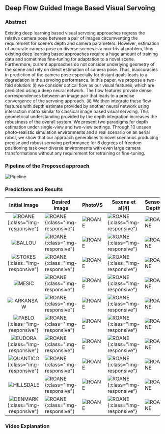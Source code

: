 ## Deep  Flow  Guided  Image  Based  Visual  Servoing

### Abstract

Existing  deep  learning  based  visual  servoing  approaches  regress  the  relative  camera  pose  between  a  pair  of images  circumventing  the  requirement  for  scene’s  depth  and camera  parameters.  However,  estimation  of  accurate  camera pose  on  diverse  scenes  is  a  non-trivial  problem,  thus  existing deep  learning  based  approaches  require  a  huge  amount  of training  data  and  sometimes  fine-tuning  for  adaptation  to  a novel scene. Furthermore, current approaches do not consider underlying geometry of the scene and rely on direct estimation of camera pose. Thus, inaccuracies in prediction of the camera pose  especially  for  distant  goals  leads  to  a  degradation  in  the servoing  performance.  In  this  paper,  we  propose  a  two-fold solution:  (i)  we  consider  optical  flow  as  our  visual  features, which  are  predicted  using  a  deep  neural  network.  The  flow features provide dense correspondences between an image pair that  leads  to  a  precise  convergence  of  the  servoing  approach. (ii)  We  then  integrate  these  flow  features  with  depth  estimate  provided  by  another  neural  network  using  interaction matrix  similar  to  classical  image  based  visual  servoing.  This geometrical  understanding  provided  by  the  depth  integration increases the robustness of the overall system. We present two paradigms  for  depth  estimation  under  single-view  and  two-view  settings.  Through  10  unseen  photo-realistic  simulation environments  and  a  real  scenario  on  an  aerial  robot,  we  show that  our  approach  generalises  to  novel  scenarios  producing precise   and   robust   servoing   performance   for   6   degrees   of freedom  positioning  task  over  diverse  environments  with  even large  camera  transformations  without  any  requirement  for retraining  or  fine-tuning. 

### Pipeline of the Proposed approach

![Pipeline](https://i.imgur.com/8VOqFsb.png)
### Predictions and Results
|Initial Image| Desired Image|PhotoVS| Saxena et al[4]  | Sensor Depth  | Depth Net  | Flow Depth  |
|:-:|---|---|---|---|---|---|
|  ![ROANE](https://raw.githubusercontent.com/harishyvs/FlowBasedIBVS/master/Work/TrueDepth/ROANE/init.png ){:class="img-responsive"} |  ![ROANE](https://raw.githubusercontent.com/harishyvs/FlowBasedIBVS/master/Work/TrueDepth/ROANE/des.png ){:class="img-responsive"} |![ROANE](https://raw.githubusercontent.com/harishyvs/FlowBasedIBVS/master/Work/PhotoVS/ROANE/ferror.png )   |  ![ROANE](https://raw.githubusercontent.com/harishyvs/FlowBasedIBVS/master/Work/ICRA17/ROANE/ferror.png ){:class="img-responsive"} | ![ROANE](https://raw.githubusercontent.com/harishyvs/FlowBasedIBVS/master/Work/TrueDepth/ROANE/ferror.png)  |  ![ROANE](https://raw.githubusercontent.com/harishyvs/FlowBasedIBVS/master/Work/DepthNetwork/ROANE/ferror.png ){:class="img-responsive"} | ![ROANE](https://raw.githubusercontent.com/harishyvs/FlowBasedIBVS/master/Work/FlowDepth/ROANE/ferror.png)  |
| ![BALLOU](https://raw.githubusercontent.com/harishyvs/FlowBasedIBVS/master/Work/TrueDepth/BALLOU/init.png)  | ![ROANE](https://raw.githubusercontent.com/harishyvs/FlowBasedIBVS/master/Work/TrueDepth/BALLOU/des.png ){:class="img-responsive"} |![ROANE](https://raw.githubusercontent.com/harishyvs/FlowBasedIBVS/master/Work/PhotoVS/BALLOU/ferror.png )   |  ![ROANE](https://raw.githubusercontent.com/harishyvs/FlowBasedIBVS/master/Work/ICRA17/BALLOU/ferror.png ){:class="img-responsive"} | ![ROANE](https://raw.githubusercontent.com/harishyvs/FlowBasedIBVS/master/Work/TrueDepth/BALLOU/ferror.png)  |  ![ROANE](https://raw.githubusercontent.com/harishyvs/FlowBasedIBVS/master/Work/DepthNetwork/BALLOU/ferror.png ){:class="img-responsive"} | ![ROANE](https://raw.githubusercontent.com/harishyvs/FlowBasedIBVS/master/Work/FlowDepth/BALLOU/ferror.png)  |
|  ![STOKES](https://raw.githubusercontent.com/harishyvs/FlowBasedIBVS/master/Work/TrueDepth/STOKES/init.png ){:class="img-responsive"} | ![ROANE](https://raw.githubusercontent.com/harishyvs/FlowBasedIBVS/master/Work/TrueDepth/STOKES/des.png ){:class="img-responsive"} |![ROANE](https://raw.githubusercontent.com/harishyvs/FlowBasedIBVS/master/Work/PhotoVS/STOKES/ferror.png )   |  ![ROANE](https://raw.githubusercontent.com/harishyvs/FlowBasedIBVS/master/Work/ICRA17/STOKES/ferror.png ){:class="img-responsive"} | ![ROANE](https://raw.githubusercontent.com/harishyvs/FlowBasedIBVS/master/Work/TrueDepth/STOKES/ferror.png)  |  ![ROANE](https://raw.githubusercontent.com/harishyvs/FlowBasedIBVS/master/Work/DepthNetwork/STOKES/ferror.png ){:class="img-responsive"} | ![ROANE](https://raw.githubusercontent.com/harishyvs/FlowBasedIBVS/master/Work/FlowDepth/STOKES/ferror.png)  |
|   ![MESIC](https://raw.githubusercontent.com/harishyvs/FlowBasedIBVS/master/Work/TrueDepth/MESIC/init.png)| ![ROANE](https://raw.githubusercontent.com/harishyvs/FlowBasedIBVS/master/Work/TrueDepth/MESIC/des.png ){:class="img-responsive"} |![ROANE](https://raw.githubusercontent.com/harishyvs/FlowBasedIBVS/master/Work/PhotoVS/MESIC/ferror.png )   |  ![ROANE](https://raw.githubusercontent.com/harishyvs/FlowBasedIBVS/master/Work/ICRA17/MESIC/ferror.png ){:class="img-responsive"} | ![ROANE](https://raw.githubusercontent.com/harishyvs/FlowBasedIBVS/master/Work/TrueDepth/MESIC/ferror.png)  |  ![ROANE](https://raw.githubusercontent.com/harishyvs/FlowBasedIBVS/master/Work/DepthNetwork/MESIC/ferror.png ){:class="img-responsive"} | ![ROANE](https://raw.githubusercontent.com/harishyvs/FlowBasedIBVS/master/Work/FlowDepth/MESIC/ferror.png)  |
|   ![ARKANSAW](https://raw.githubusercontent.com/harishyvs/FlowBasedIBVS/master/Work/TrueDepth/ARKANSAW/init.png)|  ![ROANE](https://raw.githubusercontent.com/harishyvs/FlowBasedIBVS/master/Work/TrueDepth/ARKANSAW/des.png ){:class="img-responsive"} |![ROANE](https://raw.githubusercontent.com/harishyvs/FlowBasedIBVS/master/Work/PhotoVS/ARKANSAW/ferror.png )   |  ![ROANE](https://raw.githubusercontent.com/harishyvs/FlowBasedIBVS/master/Work/ICRA17/ARKANSAW/ferror.png ){:class="img-responsive"} | ![ROANE](https://raw.githubusercontent.com/harishyvs/FlowBasedIBVS/master/Work/TrueDepth/ARKANSAW/ferror.png)  |  ![ROANE](https://raw.githubusercontent.com/harishyvs/FlowBasedIBVS/master/Work/DepthNetwork/ARKANSAW/ferror.png ){:class="img-responsive"} | ![ROANE](https://raw.githubusercontent.com/harishyvs/FlowBasedIBVS/master/Work/FlowDepth/ARKANSAW/ferror.png)  |
|  ![PABLO](https://raw.githubusercontent.com/harishyvs/FlowBasedIBVS/master/Work/TrueDepth/PABLO/init.png){:class="img-responsive"} | ![ROANE](https://raw.githubusercontent.com/harishyvs/FlowBasedIBVS/master/Work/TrueDepth/PABLO/des.png ){:class="img-responsive"} |![ROANE](https://raw.githubusercontent.com/harishyvs/FlowBasedIBVS/master/Work/PhotoVS/PABLO/ferror.png )   |  ![ROANE](https://raw.githubusercontent.com/harishyvs/FlowBasedIBVS/master/Work/ICRA17/PABLO/ferror.png ){:class="img-responsive"} | ![ROANE](https://raw.githubusercontent.com/harishyvs/FlowBasedIBVS/master/Work/TrueDepth/PABLO/ferror.png)  |  ![ROANE](https://raw.githubusercontent.com/harishyvs/FlowBasedIBVS/master/Work/DepthNetwork/PABLO/ferror.png ){:class="img-responsive"} | ![ROANE](https://raw.githubusercontent.com/harishyvs/FlowBasedIBVS/master/Work/FlowDepth/PABLO/ferror.png)  |
|  ![EUDORA](https://raw.githubusercontent.com/harishyvs/FlowBasedIBVS/master/Work/TrueDepth/EUDORA/init.png){:class="img-responsive"} |   ![ROANE](https://raw.githubusercontent.com/harishyvs/FlowBasedIBVS/master/Work/TrueDepth/EUDORA/des.png ){:class="img-responsive"} |![ROANE](https://raw.githubusercontent.com/harishyvs/FlowBasedIBVS/master/Work/PhotoVS/EUDORA/ferror.png )   |  ![ROANE](https://raw.githubusercontent.com/harishyvs/FlowBasedIBVS/master/Work/ICRA17/EUDORA/ferror.png ){:class="img-responsive"} | ![ROANE](https://raw.githubusercontent.com/harishyvs/FlowBasedIBVS/master/Work/TrueDepth/EUDORA/ferror.png)  |  ![ROANE](https://raw.githubusercontent.com/harishyvs/FlowBasedIBVS/master/Work/DepthNetwork/EUDORA/ferror.png ){:class="img-responsive"} | ![ROANE](https://raw.githubusercontent.com/harishyvs/FlowBasedIBVS/master/Work/FlowDepth/EUDORA/ferror.png)  |
|  ![QUANTICO](https://raw.githubusercontent.com/harishyvs/FlowBasedIBVS/master/Work/TrueDepth/QUANTICO/init.png){:class="img-responsive"} | ![ROANE](https://raw.githubusercontent.com/harishyvs/FlowBasedIBVS/master/Work/TrueDepth/QUANTICO/des.png ){:class="img-responsive"} |![ROANE](https://raw.githubusercontent.com/harishyvs/FlowBasedIBVS/master/Work/PhotoVS/QUANTICO/ferror.png )   |  ![ROANE](https://raw.githubusercontent.com/harishyvs/FlowBasedIBVS/master/Work/ICRA17/QUANTICO/ferror.png ){:class="img-responsive"} | ![ROANE](https://raw.githubusercontent.com/harishyvs/FlowBasedIBVS/master/Work/TrueDepth/QUANTICO/ferror.png)  |  ![ROANE](https://raw.githubusercontent.com/harishyvs/FlowBasedIBVS/master/Work/DepthNetwork/QUANTICO/ferror.png ){:class="img-responsive"} | ![ROANE](https://raw.githubusercontent.com/harishyvs/FlowBasedIBVS/master/Work/FlowDepth/QUANTICO/ferror.png)  |
| ![HILLSDALE](https://raw.githubusercontent.com/harishyvs/FlowBasedIBVS/master/Work/TrueDepth/HILLSDALE/init.png)  |  ![ROANE](https://raw.githubusercontent.com/harishyvs/FlowBasedIBVS/master/Work/TrueDepth/HILLSDALE/des.png ){:class="img-responsive"} |![ROANE](https://raw.githubusercontent.com/harishyvs/FlowBasedIBVS/master/Work/PhotoVS/HILLSDALE/ferror.png )   |  ![ROANE](https://raw.githubusercontent.com/harishyvs/FlowBasedIBVS/master/Work/ICRA17/HILLSDALE/ferror.png ){:class="img-responsive"} | ![ROANE](https://raw.githubusercontent.com/harishyvs/FlowBasedIBVS/master/Work/TrueDepth/HILLSDALE/ferror.png)  |  ![ROANE](https://raw.githubusercontent.com/harishyvs/FlowBasedIBVS/master/Work/DepthNetwork/HILLSDALE/ferror.png ){:class="img-responsive"} | ![ROANE](https://raw.githubusercontent.com/harishyvs/FlowBasedIBVS/master/Work/FlowDepth/HILLSDALE/ferror.png)  |
| ![DENMARK](https://raw.githubusercontent.com/harishyvs/FlowBasedIBVS/master/Work/TrueDepth/DENMARK/init.png){:class="img-responsive"} | ![ROANE](https://raw.githubusercontent.com/harishyvs/FlowBasedIBVS/master/Work/TrueDepth/DENMARK/des.png ){:class="img-responsive"} |![ROANE](https://raw.githubusercontent.com/harishyvs/FlowBasedIBVS/master/Work/PhotoVS/DENMARK/ferror.png )   |  ![ROANE](https://raw.githubusercontent.com/harishyvs/FlowBasedIBVS/master/Work/ICRA17/DENMARK/ferror.png ){:class="img-responsive"} | ![ROANE](https://raw.githubusercontent.com/harishyvs/FlowBasedIBVS/master/Work/TrueDepth/DENMARK/ferror.png)  |  ![ROANE](https://raw.githubusercontent.com/harishyvs/FlowBasedIBVS/master/Work/DepthNetwork/DENMARK/ferror.png ){:class="img-responsive"} | ![ROANE](https://raw.githubusercontent.com/harishyvs/FlowBasedIBVS/master/Work/FlowDepth/DENMARK/ferror.png)  |
### Video Explanation

